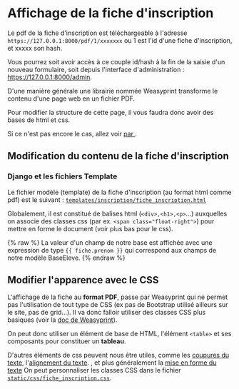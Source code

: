 # Affichage de la fiche d'inscription
Le pdf de la fiche d'inscription est téléchargeable à l'adresse `https://127.0.0.1:8000/pdf/1/xxxxxxx` ou 1 est l'id
d'une fiche d'inscription, et xxxxx son hash.

Vous pourrez soit avoir accès à ce couple id/hash à la fin de la saisie d'un nouveau formulaire, 
soit depuis l'interface d'administration :
https://127.0.0.1:8000/admin.

D'une manière générale une librairie nommée Weasyprint transforme le contenu d'une page web en un fichier PDF.

Pour modifier la structure de cette page, il vous faudra donc avoir des bases de html et css.

Si ce n'est pas encore le cas, allez voir [par ](https://fr.khanacademy.org/computing/computer-programming/html-css).

## Modification du contenu de la fiche d'inscription
### Django et les fichiers Template
Le fichier modèle (template) de la fiche d'inscription (au format html comme pdf) est le suivant : 
[`templates/inscription/fiche_inscription.html`](https://github.com/Lycee-Experimental/django-lxp/blob/main/templates/inscription/fiche_inscription.html)

Globalement, il est constitué de balises html (`<div>,<h1>,<p>`...) auxquelles on associe des classes css 
(par ex. `<span class="float-right">`) pour mettre en forme le document (voir plus bas pour le css).

{% raw %} 
La valeur d'un champ de notre base est affichée avec une expression de type
```{{ fiche.prenom }}``` qui correspond aux champs de notre modèle BaseEleve.
 {% endraw %}

## Modifier l'apparence avec le CSS
L'affichage de la fiche au **format PDF**, passe par Weasyprint qui ne permet pas l'utilisation de tout type de CSS
(ex pas de Bootstrap utilisé ailleurs sur le site, pas de grid...). 
Il va donc falloir utiliser des classes CSS plus basiques (voir la 
[doc de Weasyprint](https://doc.courtbouillon.org/weasyprint/stable/api_reference.html#css)).

On peut donc utiliser un élément de base de HTML, l'élément `<table>` et ses composants pour constituer un **tableau**. 

D'autres éléments de css peuvent nous être utiles, comme les
[coupures du texte](https://developer.mozilla.org/en-US/docs/Web/CSS/CSS_Text/Wrapping_Text), 
l'[alignement du texte](https://developer.mozilla.org/fr/docs/Web/CSS/text-align).
, et plus généralement la [mise en forme du texte](https://developer.mozilla.org/fr/docs/Learn/CSS/Styling_text/Fundamentals)
On peut personnaliser les classes  CSS dans le fichier 
[`static/css/fiche_inscription.css`](https://github.com/Lycee-Experimental/django-lxp/blob/main/static/css/fiche_inscription.css).